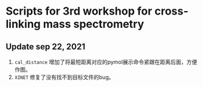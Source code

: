 # Scripts for 3rd workshop for cross-linking mass spectrometry
## Update sep 22, 2021
1. `cal_distance` 增加了将最短距离对应的pymol展示命令紧跟在距离后面，方便作图。
2. `XINET` 修复了没有找不到目标文件的bug。